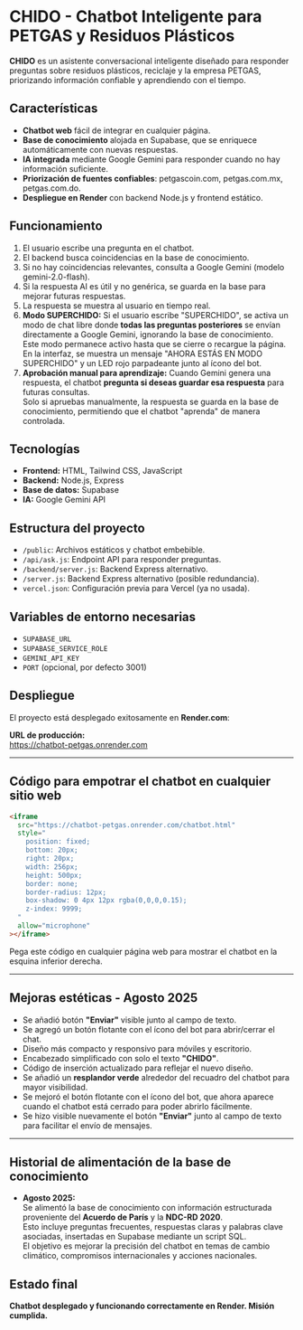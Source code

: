 # CHIDO - Chatbot Inteligente para PETGAS y Residuos Plásticos

**CHIDO** es un asistente conversacional inteligente diseñado para responder preguntas sobre residuos plásticos, reciclaje y la empresa PETGAS, priorizando información confiable y aprendiendo con el tiempo.

## Características

- **Chatbot web** fácil de integrar en cualquier página.
- **Base de conocimiento** alojada en Supabase, que se enriquece automáticamente con nuevas respuestas.
- **IA integrada** mediante Google Gemini para responder cuando no hay información suficiente.
- **Priorización de fuentes confiables**: petgascoin.com, petgas.com.mx, petgas.com.do.
- **Despliegue en Render** con backend Node.js y frontend estático.

## Funcionamiento

1. El usuario escribe una pregunta en el chatbot.
2. El backend busca coincidencias en la base de conocimiento.
3. Si no hay coincidencias relevantes, consulta a Google Gemini (modelo gemini-2.0-flash).
4. Si la respuesta AI es útil y no genérica, se guarda en la base para mejorar futuras respuestas.
5. La respuesta se muestra al usuario en tiempo real.
6. **Modo SUPERCHIDO:** Si el usuario escribe "SUPERCHIDO", se activa un modo de chat libre donde **todas las preguntas posteriores** se envían directamente a Google Gemini, ignorando la base de conocimiento.  
   Este modo permanece activo hasta que se cierre o recargue la página.  
   En la interfaz, se muestra un mensaje "AHORA ESTÁS EN MODO SUPERCHIDO" y un LED rojo parpadeante junto al ícono del bot.
7. **Aprobación manual para aprendizaje:** Cuando Gemini genera una respuesta, el chatbot **pregunta si deseas guardar esa respuesta** para futuras consultas.  
   Solo si apruebas manualmente, la respuesta se guarda en la base de conocimiento, permitiendo que el chatbot "aprenda" de manera controlada.

## Tecnologías

- **Frontend:** HTML, Tailwind CSS, JavaScript
- **Backend:** Node.js, Express
- **Base de datos:** Supabase
- **IA:** Google Gemini API

## Estructura del proyecto

- `/public`: Archivos estáticos y chatbot embebible.
- `/api/ask.js`: Endpoint API para responder preguntas.
- `/backend/server.js`: Backend Express alternativo.
- `/server.js`: Backend Express alternativo (posible redundancia).
- `vercel.json`: Configuración previa para Vercel (ya no usada).

## Variables de entorno necesarias

- `SUPABASE_URL`
- `SUPABASE_SERVICE_ROLE`
- `GEMINI_API_KEY`
- `PORT` (opcional, por defecto 3001)

## Despliegue

El proyecto está desplegado exitosamente en **Render.com**:

**URL de producción:**  
https://chatbot-petgas.onrender.com

---

## Código para empotrar el chatbot en cualquier sitio web

```html
<iframe 
  src="https://chatbot-petgas.onrender.com/chatbot.html" 
  style="
    position: fixed;
    bottom: 20px;
    right: 20px;
    width: 256px;
    height: 500px;
    border: none;
    border-radius: 12px;
    box-shadow: 0 4px 12px rgba(0,0,0,0.15);
    z-index: 9999;
  "
  allow="microphone"
></iframe>
```

Pega este código en cualquier página web para mostrar el chatbot en la esquina inferior derecha.

---

## Mejoras estéticas - Agosto 2025

- Se añadió botón **"Enviar"** visible junto al campo de texto.
- Se agregó un botón flotante con el ícono del bot para abrir/cerrar el chat.
- Diseño más compacto y responsivo para móviles y escritorio.
- Encabezado simplificado con solo el texto **"CHIDO"**.
- Código de inserción actualizado para reflejar el nuevo diseño.
- Se añadió un **resplandor verde** alrededor del recuadro del chatbot para mayor visibilidad.
- Se mejoró el botón flotante con el ícono del bot, que ahora aparece cuando el chatbot está cerrado para poder abrirlo fácilmente.
- Se hizo visible nuevamente el botón **"Enviar"** junto al campo de texto para facilitar el envío de mensajes.

---

## Historial de alimentación de la base de conocimiento

- **Agosto 2025:**  
  Se alimentó la base de conocimiento con información estructurada proveniente del **Acuerdo de París** y la **NDC-RD 2020**.  
  Esto incluye preguntas frecuentes, respuestas claras y palabras clave asociadas, insertadas en Supabase mediante un script SQL.  
  El objetivo es mejorar la precisión del chatbot en temas de cambio climático, compromisos internacionales y acciones nacionales.

## Estado final

**Chatbot desplegado y funcionando correctamente en Render. Misión cumplida.**
